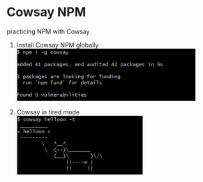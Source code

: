 # Cowsay NPM
practicing NPM with Cowsay

1. Install Cowsay NPM globally <br>
![](CowsayInstallDemo.png) <br>

2. Cowsay in tired mode <br>
![](CowsayDemo.png) <br>
